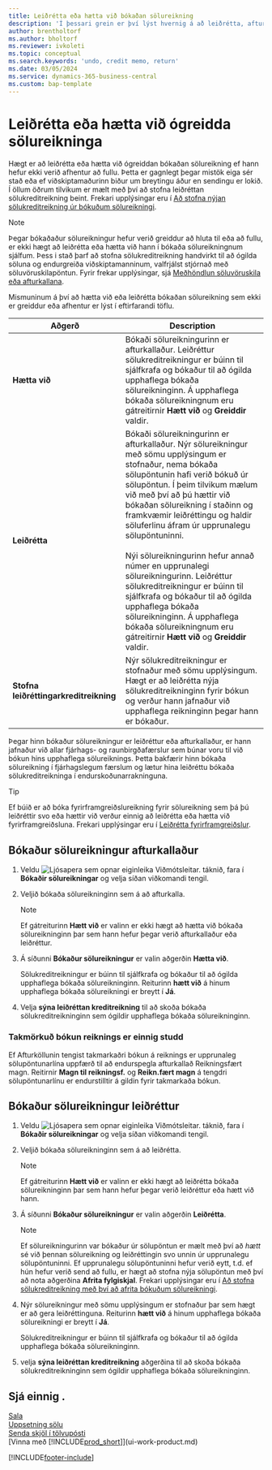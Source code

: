 ```yaml
---
title: Leiðrétta eða hætta við bókaðan sölureikning
description: 'Í þessari grein er því lýst hvernig á að leiðrétta, afturkalla eða hætta við bókaðan sölureikning og jafna sölukreditreikning.'
author: brentholtorf
ms.author: bholtorf
ms.reviewer: ivkoleti
ms.topic: conceptual
ms.search.keywords: 'undo, credit memo, return'
ms.date: 03/05/2024
ms.service: dynamics-365-business-central
ms.custom: bap-template
---
```

# Leiðrétta eða hætta við ógreidda sölureikninga

Hægt er að leiðrétta eða hætta við ógreiddan bókaðan sölureikning ef hann hefur ekki verið afhentur að fullu. Þetta er gagnlegt þegar mistök eiga sér stað eða ef viðskiptamaðurinn biður um breytingu áður en sendingu er lokið. Í öllum öðrum tilvikum er mælt með því að stofna leiðréttan sölukreditreikning beint. Frekari upplýsingar eru í [Að stofna nýjan sölukreditreikning úr bókuðum sölureikningi](sales-how-process-sales-returns-cancellations.md#to-create-a-sales-credit-memo-from-a-posted-sales-invoice).  

> [!NOTE]  
> Þegar bókaðaður sölureikningur hefur verið greiddur að hluta til eða að fullu, er ekki hægt að leiðrétta eða hætta við hann í bókaða sölureikningnum sjálfum. Þess i stað þarf að stofna sölukreditreikning handvirkt til að ógilda söluna og endurgreiða viðskiptamanninum, valfrjálst stjórnað með söluvöruskilapöntun. Fyrir frekar upplýsingar, sjá [Meðhöndlun söluvöruskila eða afturkallana](sales-how-process-sales-returns-cancellations.md).

Mismuninum á því að hætta við eða leiðrétta bókaðan sölureikning sem ekki er greiddur eða afhentur er lýst í eftirfarandi töflu.

| Aðgerð | Description |
| --- | --- |
| **Hætta við** |Bókaði sölureikningurinn er afturkallaður. Leiðréttur sölukreditreikningur er búinn til sjálfkrafa og bókaður til að ógilda upphaflega bókaða sölureikninginn. Á upphaflega bókaða sölureikningnum eru gátreitirnir **Hætt við** og **Greiddir** valdir. |
| **Leiðrétta** |Bókaði sölureikningurinn er afturkallaður. Nýr sölureikningur með sömu upplýsingum er stofnaður, nema bókaða sölupöntunin hafi verið bókuð úr sölupöntun. Í þeim tilvikum mælum við með því að þú hættir við bókaðan sölureikning í staðinn og framkvæmir leiðréttingu og haldir söluferlinu áfram úr upprunalegu sölupöntuninni. <br/><br/>Nýi sölureikningurinn hefur annað númer en upprunalegi sölureikningurinn. Leiðréttur sölukreditreikningur er búinn til sjálfkrafa og bókaður til að ógilda upphaflega bókaða sölureikninginn. Á upphaflega bókaða sölureikningnum eru gátreitirnir **Hætt við** og **Greiddir** valdir. |
|**Stofna leiðréttingarkreditreikning**|Nýr sölukreditreikningur er stofnaður með sömu upplýsingum. Hægt er að leiðrétta nýja sölukreditreikninginn fyrir bókun og verður hann jafnaður við upphaflega reikninginn þegar hann er bókaður. |

Þegar hinn bókaður sölureikningur er leiðréttur eða afturkallaður, er hann jafnaður við allar fjárhags- og raunbirgðafærslur sem búnar voru til við bókun hins upphaflega sölureiknings. Þetta bakfærir hinn bókaða sölureikning í fjárhagslegum færslum og lætur hina leiðréttu bókaða sölukreditreikninga í endurskoðunarrakninguna.  

> [!TIP]
> Ef búið er að bóka fyrirframgreiðslureikning fyrir sölureikning sem þá þú leiðréttir svo eða hættir við verður einnig að leiðrétta eða hætta við fyrirframgreiðsluna. Frekari upplýsingar eru í [Leiðrétta fyrirframgreiðslur](finance-how-to-correct-prepayments.md).

## Bókaður sölureikningur afturkallaður

1. Veldu ![Ljósapera sem opnar eiginleika Viðmótsleitar.](media/ui-search/search_small.png "Segðu mér hvað þú vilt gera") táknið, fara í **Bókaðir sölureikningar** og velja síðan viðkomandi tengil.  
2. Veljið bókaða sölureikninginn sem á að afturkalla.

    > [!NOTE]  
    > Ef gátreiturinn **Hætt við** er valinn er ekki hægt að hætta við bókaða sölureikninginn þar sem hann hefur þegar verið afturkallaður eða leiðréttur.
3. Á síðunni **Bókaður sölureikningur** er valin aðgerðin **Hætta við**.

    Sölukreditreikningur er búinn til sjálfkrafa og bókaður til að ógilda upphaflega bókaða sölureikninginn. Reiturinn **hætt við** á hinum upphaflega bókaða sölureikningi er breytt í **Já**.
4. Velja **sýna leiðréttan kreditreikning** til að skoða bókaða sölukreditreikninginn sem ógildir upphaflega bókaða sölureikninginn.

### Takmörkuð bókun reiknings er einnig studd

Ef Afturköllunin tengist takmarkaðri bókun á reiknings er upprunaleg sölupöntunarlína uppfærð til að endurspegla afturkallað Reikningsfært magn. Reitirnir **Magn til reikningsf.** og **Reikn.fært magn** á tengdri sölupöntunarlínu er endurstilltir á gildin fyrir takmarkaða bókun.

## Bókaður sölureikningur leiðréttur

1. Veldu ![Ljósapera sem opnar eiginleika Viðmótsleitar.](media/ui-search/search_small.png "Segðu mér hvað þú vilt gera") táknið, fara í **Bókaðir sölureikningar** og velja síðan viðkomandi tengil.  
2. Veljið bókaða sölureikninginn sem á að leiðrétta.

    > [!NOTE]  
    >   Ef gátreiturinn **Hætt við** er valinn er ekki hægt að leiðrétta bókaða sölureikninginn þar sem hann hefur þegar verið leiðréttur eða hætt við hann.
3. Á síðunni **Bókaður sölureikningur** er valin aðgerðin **Leiðrétta**.  

    > [!NOTE]
    > Ef sölureikningurinn var bókaður úr sölupöntun er mælt með því að *hætt* sé við þennan sölureikning og leiðréttingin svo unnin úr upprunalegu sölupöntuninni. Ef upprunalegu sölupöntuninni hefur verið eytt, t.d. ef hún hefur verið send að fullu, er hægt að stofna nýja sölupöntun með því að nota aðgerðina **Afrita fylgiskjal**. Frekari upplýsingar eru í [Að stofna sölukreditreikning með því að afrita bókuðum sölureikningi](sales-how-process-sales-returns-cancellations.md#to-create-a-sales-credit-memo-by-copying-a-posted-sales-invoice).
4. Nýr sölureikningur með sömu upplýsingum er stofnaður þar sem hægt er að gera leiðréttinguna. Reiturinn **hætt við** á hinum upphaflega bókaða sölureikningi er breytt í **Já**.

    Sölukreditreikningur er búinn til sjálfkrafa og bókaður til að ógilda upphaflega bókaða sölureikninginn.
5. velja **sýna leiðréttan kreditreikning** aðgerðina til að skoða bókaða sölukreditreikninginn sem ógildir upphaflega bókaða sölureikninginn.

## Sjá einnig .

[Sala](sales-manage-sales.md)  
[Uppsetning sölu](sales-setup-sales.md)  
[Senda skjöl í tölvupósti](ui-how-send-documents-email.md)  
[Vinna með [!INCLUDE[prod_short](includes/prod_short.md)]](ui-work-product.md)


[!INCLUDE[footer-include](includes/footer-banner.md)]
